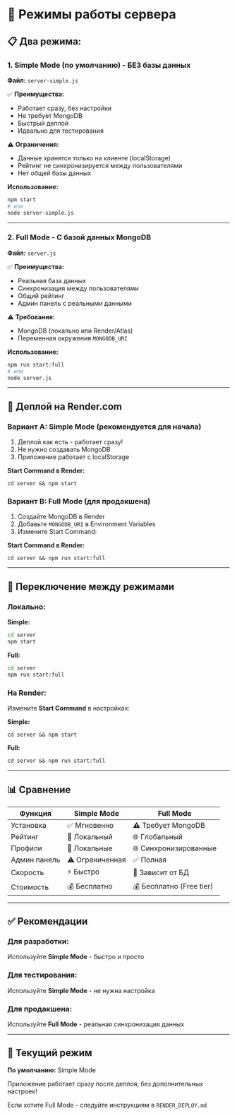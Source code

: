 # 🔧 Режимы работы сервера

## 📋 Два режима:

### 1. **Simple Mode** (по умолчанию) - БЕЗ базы данных

**Файл:** `server-simple.js`

✅ **Преимущества:**
- Работает сразу, без настройки
- Не требует MongoDB
- Быстрый деплой
- Идеально для тестирования

⚠️ **Ограничения:**
- Данные хранятся только на клиенте (localStorage)
- Рейтинг не синхронизируется между пользователями
- Нет общей базы данных

**Использование:**
```bash
npm start
# или
node server-simple.js
```

---

### 2. **Full Mode** - С базой данных MongoDB

**Файл:** `server.js`

✅ **Преимущества:**
- Реальная база данных
- Синхронизация между пользователями
- Общий рейтинг
- Админ панель с реальными данными

⚠️ **Требования:**
- MongoDB (локально или Render/Atlas)
- Переменная окружения `MONGODB_URI`

**Использование:**
```bash
npm run start:full
# или
node server.js
```

---

## 🚀 Деплой на Render.com

### Вариант A: Simple Mode (рекомендуется для начала)

1. Деплой как есть - работает сразу!
2. Не нужно создавать MongoDB
3. Приложение работает с localStorage

**Start Command в Render:**
```
cd server && npm start
```

### Вариант B: Full Mode (для продакшена)

1. Создайте MongoDB в Render
2. Добавьте `MONGODB_URI` в Environment Variables
3. Измените Start Command:

**Start Command в Render:**
```
cd server && npm run start:full
```

---

## 🔄 Переключение между режимами

### Локально:

**Simple:**
```bash
cd server
npm start
```

**Full:**
```bash
cd server
npm run start:full
```

### На Render:

Измените **Start Command** в настройках:

**Simple:**
```
cd server && npm start
```

**Full:**
```
cd server && npm run start:full
```

---

## 📊 Сравнение

| Функция | Simple Mode | Full Mode |
|---------|-------------|-----------|
| Установка | ✅ Мгновенно | ⚠️ Требует MongoDB |
| Рейтинг | 📱 Локальный | 🌐 Глобальный |
| Профили | 📱 Локальные | 🌐 Синхронизированные |
| Админ панель | ⚠️ Ограниченная | ✅ Полная |
| Скорость | ⚡ Быстро | 🐌 Зависит от БД |
| Стоимость | 💰 Бесплатно | 💰 Бесплатно (Free tier) |

---

## ✅ Рекомендации

### Для разработки:
Используйте **Simple Mode** - быстро и просто

### Для тестирования:
Используйте **Simple Mode** - не нужна настройка

### Для продакшена:
Используйте **Full Mode** - реальная синхронизация данных

---

## 🎯 Текущий режим

**По умолчанию:** Simple Mode

Приложение работает сразу после деплоя, без дополнительных настроек!

Если хотите Full Mode - следуйте инструкциям в `RENDER_DEPLOY.md`
